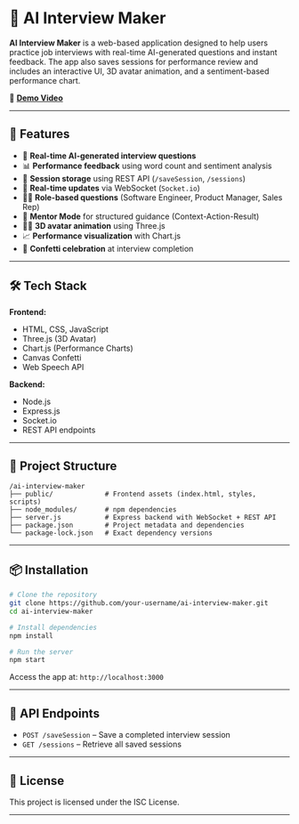 
# 🧠 AI Interview Maker

**AI Interview Maker** is a web-based application designed to help users practice job interviews with real-time AI-generated questions and instant feedback. The app also saves sessions for performance review and includes an interactive UI, 3D avatar animation, and a sentiment-based performance chart.

🎥 **[Demo Video](https://drive.google.com/file/d/18kJ0cCdflx2tUfFKjkvK7MliD-jviDP0/view?usp=sharing)**

---

## 🚀 Features

* 🎤 **Real-time AI-generated interview questions**
* 📊 **Performance feedback** using word count and sentiment analysis
* 💾 **Session storage** using REST API (`/saveSession`, `/sessions`)
* 🔁 **Real-time updates** via WebSocket (`Socket.io`)
* 👨‍💼 **Role-based questions** (Software Engineer, Product Manager, Sales Rep)
* 🎯 **Mentor Mode** for structured guidance (Context-Action-Result)
* 🧑‍🎤 **3D avatar animation** using Three.js
* 📈 **Performance visualization** with Chart.js
* 🎉 **Confetti celebration** at interview completion

---

## 🛠 Tech Stack

**Frontend:**

* HTML, CSS, JavaScript
* Three.js (3D Avatar)
* Chart.js (Performance Charts)
* Canvas Confetti
* Web Speech API

**Backend:**

* Node.js
* Express.js
* Socket.io
* REST API endpoints

---

## 📂 Project Structure

```
/ai-interview-maker
├── public/             # Frontend assets (index.html, styles, scripts)
├── node_modules/       # npm dependencies
├── server.js           # Express backend with WebSocket + REST API
├── package.json        # Project metadata and dependencies
└── package-lock.json   # Exact dependency versions
```

---

## 📦 Installation

```bash
# Clone the repository
git clone https://github.com/your-username/ai-interview-maker.git
cd ai-interview-maker

# Install dependencies
npm install

# Run the server
npm start
```

Access the app at: `http://localhost:3000`

---

## 📡 API Endpoints

* `POST /saveSession` – Save a completed interview session
* `GET /sessions` – Retrieve all saved sessions

---

## 📄 License

This project is licensed under the ISC License.

---
